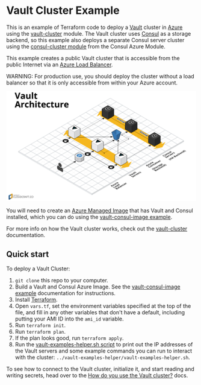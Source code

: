 # Vault Cluster Example

This is an example of Terraform code to deploy a [Vault](https://www.vaultproject.io/) cluster in [Azure](https://azure.microsoft.com/) using the [vault-cluster](https://github.com/hashicorp/terraform-azurerm-vault/tree/master/modules/vault-cluster) module. The Vault cluster uses [Consul](https://www.consul.io/) as a storage backend, so this example also deploys a separate Consul server cluster 
using the [consul-cluster module](https://github.com/diaxion/terraform-azurerm-consul/tree/master/modules/consul-cluster) 
from the Consul Azure Module.

This example creates a public Vault cluster that is accessible from the public Internet via an
[Azure Load Balancer](https://docs.microsoft.com/en-us/azure/load-balancer/load-balancer-overview). 

WARNING: For production use, you should deploy the cluster without a load balancer so that it is only accessible from within
your Azure account.

![Vault architecture](https://raw.githubusercontent.com/hashicorp/terraform-azurerm-vault/master/_docs/architecture-azurelb.png)

You will need to create an [Azure Managed Image](https://docs.microsoft.com/en-us/azure/virtual-machines/linux/build-image-with-packer) that has Vault and Consul installed, which you can do using the [vault-consul-image example](https://github.com/hashicorp/terraform-azurerm-vault/tree/master/examples/vault-consul-image).  

For more info on how the Vault cluster works, check out the [vault-cluster](https://github.com/hashicorp/terraform-azurerm-vault/tree/master/modules/vault-cluster) documentation.


## Quick start

To deploy a Vault Cluster:

1. `git clone` this repo to your computer.
1. Build a Vault and Consul Azure Image. See the [vault-consul-image example](https://github.com/hashicorp/terraform-azurerm-vault/tree/master/examples/vault-consul-image) documentation for 
   instructions.
1. Install [Terraform](https://www.terraform.io/).
1. Open `vars.tf`, set the environment variables specified at the top of the file, and fill in any other variables that
   don't have a default, including putting your AMI ID into the `ami_id` variable.
1. Run `terraform init`.
1. Run `terraform plan`.
1. If the plan looks good, run `terraform apply`.
1. Run the [vault-examples-helper.sh script](https://github.com/hashicorp/terraform-azurerm-vault/tree/master/examples/vault-examples-helper/vault-examples-helper.sh) to 
   print out the IP addresses of the Vault servers and some example commands you can run to interact with the cluster:
   `../vault-examples-helper/vault-examples-helper.sh`.
   
To see how to connect to the Vault cluster, initialize it, and start reading and writing secrets, head over to the 
[How do you use the Vault cluster?](https://github.com/diaxion/terraform-azurerm-consul/tree/master/modules/vault-cluster#how-do-you-use-the-vault-cluster) docs.
